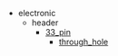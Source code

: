 * electronic
  * header
    * [33_pin](electronic/header/33_pin)
      * [through_hole](electronic/header/33_pin/through_hole)
